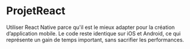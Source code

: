 # ProjetReact
Utiliser React Native parce qu'il est le mieux adapter pour la création d’application mobile. Le code reste identique sur iOS et Android, ce qui représente un gain de temps important, sans sacrifier les performances.

